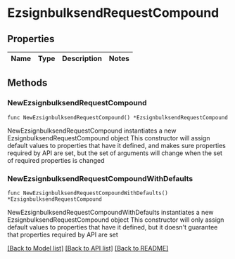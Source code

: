 # EzsignbulksendRequestCompound

## Properties

Name | Type | Description | Notes
------------ | ------------- | ------------- | -------------

## Methods

### NewEzsignbulksendRequestCompound

`func NewEzsignbulksendRequestCompound() *EzsignbulksendRequestCompound`

NewEzsignbulksendRequestCompound instantiates a new EzsignbulksendRequestCompound object
This constructor will assign default values to properties that have it defined,
and makes sure properties required by API are set, but the set of arguments
will change when the set of required properties is changed

### NewEzsignbulksendRequestCompoundWithDefaults

`func NewEzsignbulksendRequestCompoundWithDefaults() *EzsignbulksendRequestCompound`

NewEzsignbulksendRequestCompoundWithDefaults instantiates a new EzsignbulksendRequestCompound object
This constructor will only assign default values to properties that have it defined,
but it doesn't guarantee that properties required by API are set


[[Back to Model list]](../README.md#documentation-for-models) [[Back to API list]](../README.md#documentation-for-api-endpoints) [[Back to README]](../README.md)


